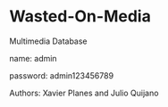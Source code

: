 # Wasted-On-Media

Multimedia Database

name: admin

password: admin123456789

Authors: Xavier Planes and Julio Quijano
